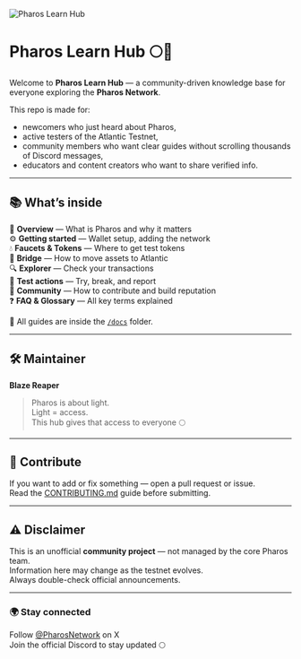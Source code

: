 ![Pharos Learn Hub](assets/lighthouse-banner.png)

# Pharos Learn Hub 🌕🚢

Welcome to **Pharos Learn Hub** — a community-driven knowledge base for everyone exploring the **Pharos Network**.

This repo is made for:
- newcomers who just heard about Pharos,
- active testers of the Atlantic Testnet,
- community members who want clear guides without scrolling thousands of Discord messages,
- educators and content creators who want to share verified info.

---

## 📚 What’s inside

🧭 **Overview** — What is Pharos and why it matters  
⚙️ **Getting started** — Wallet setup, adding the network  
💧 **Faucets & Tokens** — Where to get test tokens  
🌉 **Bridge** — How to move assets to Atlantic  
🔍 **Explorer** — Check your transactions  
🧪 **Test actions** — Try, break, and report  
🤝 **Community** — How to contribute and build reputation  
❓ **FAQ & Glossary** — All key terms explained

📂 All guides are inside the [`/docs`](./docs) folder.

---

## 🛠 Maintainer
**Blaze Reaper**

> Pharos is about light.  
> Light = access.  
> This hub gives that access to everyone 🌕

---

## 🤝 Contribute
If you want to add or fix something — open a pull request or issue.  
Read the [CONTRIBUTING.md](CONTRIBUTING.md) guide before submitting.

---

## ⚠️ Disclaimer
This is an unofficial **community project** — not managed by the core Pharos team.  
Information here may change as the testnet evolves.  
Always double-check official announcements.

---

### 🌍 Stay connected
Follow [@PharosNetwork](https://twitter.com/PharosNetwork) on X  
Join the official Discord to stay updated 🌕


